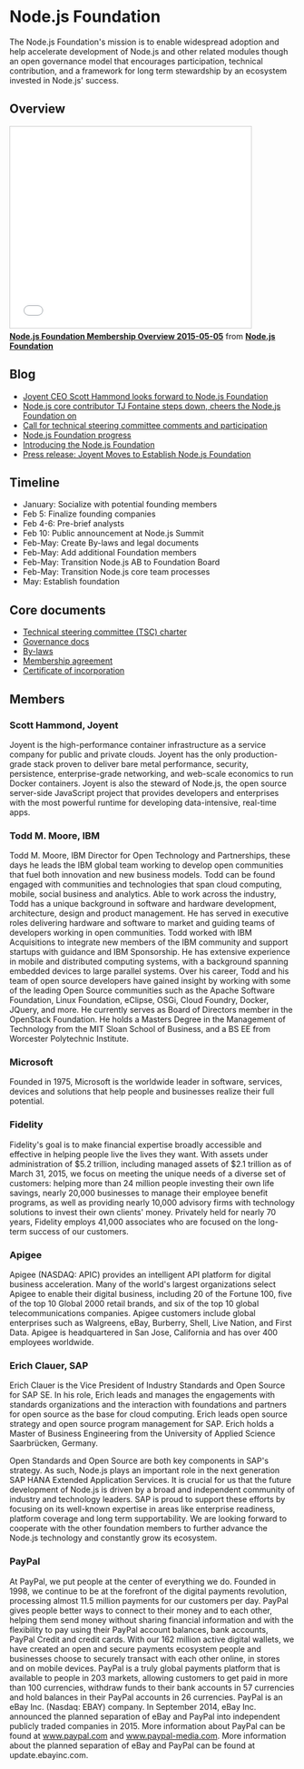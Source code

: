 # Node.js Foundation

The Node.js Foundation's mission is to enable widespread adoption and help accelerate development of Node.js and other related modules though an open governance model that encourages participation, technical contribution, and a framework for long term stewardship by an ecosystem invested in Node.js' success.

## Overview

<iframe src="//www.slideshare.net/slideshow/embed_code/key/gmABh2vHJx5OcI" width="425" height="355" frameborder="0" marginwidth="0" marginheight="0" scrolling="no" style="border:1px solid #CCC; border-width:1px; margin-bottom:5px; max-width: 100%;" allowfullscreen></iframe>
<div style="margin-bottom:5px"><strong><a href="//www.slideshare.net/NodejsFoundation/node-foundation-membership-overview-20150505" title="Node.js Foundation Membership Overview 20150505" target="_blank">Node.js Foundation Membership Overview 2015-05-05</a></strong> from <strong><a href="//www.slideshare.net/NodejsFoundation" target="_blank">Node.js Foundation</a></strong></div>

## Blog

- [Joyent CEO Scott Hammond looks forward to Node.js Foundation](https://www.joyent.com/blog/transitions)
- [Node.js core contributor TJ Fontaine steps down, cheers the Node.js Foundation on](http://blog.nodejs.org/2015/05/08/next-chapter/)
- [Call for technical steering committee comments and participation](https://medium.com/node-js-javascript/help-us-reconcile-node-js-and-io-js-c060a9ec1bd4)
- [Node.js Foundation progress](https://developer.ibm.com/opentech/2015/03/25/making-progress-node-js-foundation/)
- [Introducing the Node.js Foundation](https://www.joyent.com/blog/introducing-the-nodejs-foundation)
- [Press release: Joyent Moves to Establish Node.js Foundation](https://www.joyent.com/about/press/joyent-moves-to-establish-nodejs-foundation)

## Timeline

- January: Socialize with potential founding members
- Feb 5: Finalize founding companies
- Feb 4-6: Pre-brief analysts
- Feb 10: Public announcement at Node.js Summit
- Feb-May: Create By-laws and legal documents
- Feb-May: Add additional Foundation members
- Feb-May: Transition Node.js AB to Foundation Board
- Feb-May: Transition Node.js core team processes
- May: Establish foundation

## Core documents

- [Technical steering committee (TSC) charter](https://github.com/joyent/nodejs-advisory-board/blob/master/governance-proposal/TSC-Charter-Draft.md)
- [Governance docs](https://github.com/joyent/nodejs-advisory-board/tree/master/governance-proposal)
- [By-laws](http://f.cl.ly/items/2R3W2h3M343O2Y101808/nodejs-foundation-bylaws-draft-2015-may05.pdf)
- [Membership agreement](http://f.cl.ly/items/0N1m3x0I3S2L203M1h1r/nodejs-foundation-membership-agreement-2015-march-04.pdf)
- [Certificate of incorporation](http://f.cl.ly/items/2b1b1o0v1e1u2i1L2w1a/nodejs-foundation-certificate-of-incorporation-2014-august-01.pdf)

## Members

### Scott Hammond, Joyent

Joyent is the high-performance container infrastructure as a service company for public and private clouds. Joyent has the only production-grade stack proven to deliver bare metal performance, security, persistence, enterprise-grade networking, and web-scale economics to run Docker containers. Joyent is also the steward of Node.js, the open source server-side JavaScript project that provides developers and enterprises with the most powerful runtime for developing data-intensive, real-time apps.

### Todd M. Moore, IBM

Todd M. Moore, IBM Director for Open Technology and Partnerships, these days he leads the IBM global team working to develop open communities that fuel both innovation and new business models. Todd can be found engaged with communities and technologies that span cloud computing, mobile, social business and analytics. Able to work across the industry, Todd has a unique background in software and hardware development, architecture, design and product management. He has served in executive roles delivering hardware and software to market and guiding teams of developers working in open communities. Todd worked with IBM Acquisitions to integrate new members of the IBM community and support startups with guidance and IBM Sponsorship. He has extensive experience in mobile and distributed computing systems, with a background spanning embedded devices to large parallel systems. Over his career, Todd and his team of open source developers have gained insight by working with some of the leading Open Source communities such as the Apache Software Foundation, Linux Foundation, eClipse, OSGi, Cloud Foundry, Docker, JQuery, and more. He currently serves as Board of Directors member in the OpenStack Foundation. He holds a Masters Degree in the Management of Technology from the MIT Sloan School of Business, and a BS EE from Worcester Polytechnic Institute.

### Microsoft

Founded in 1975, Microsoft is the worldwide leader in software, services, devices and solutions that help people and businesses realize their full potential.

### Fidelity

Fidelity's goal is to make financial expertise broadly accessible and effective in helping people live the lives they want. With assets under administration of $5.2 trillion, including managed assets of $2.1 trillion as of March 31, 2015, we focus on meeting the unique needs of a diverse set of customers: helping more than 24 million people investing their own life savings, nearly 20,000 businesses to manage their employee benefit programs, as well as providing nearly 10,000 advisory firms with technology solutions to invest their own clients' money. Privately held for nearly 70 years, Fidelity employs 41,000 associates who are focused on the long-term success of our customers.

### Apigee

Apigee (NASDAQ: APIC) provides an intelligent API platform for digital business acceleration. Many of the world's largest organizations select Apigee to enable their digital business, including 20 of the Fortune 100, five of the top 10 Global 2000 retail brands, and six of the top 10 global telecommunications companies. Apigee customers include global enterprises such as Walgreens, eBay, Burberry, Shell, Live Nation, and First Data. Apigee is headquartered in San Jose, California and has over 400 employees worldwide.

### Erich Clauer, SAP

Erich Clauer is the Vice President of Industry Standards and Open Source for SAP SE. In his role, Erich leads and manages the engagements with standards organizations and the interaction with foundations and partners for open source as the base for cloud computing. Erich leads open source strategy and open source program management for SAP. Erich holds a Master of Business Engineering from the University of Applied Science Saarbrücken, Germany.

Open Standards and Open Source are both key components in SAP's strategy. As such, Node.js plays an important role in the next generation SAP HANA Extended Application Services. It is crucial for us that the future development of Node.js is driven by a broad and independent community of industry and technology leaders. SAP is proud to support these efforts by focusing on its well-known expertise in areas like enterprise readiness, platform coverage and long term supportability. We are looking forward to cooperate with the other foundation members to further advance the Node.js technology and constantly grow its ecosystem.

### PayPal

At PayPal, we put people at the center of everything we do. Founded in 1998, we continue to be at the forefront of the digital payments revolution, processing almost 11.5 million payments for our customers per day. PayPal gives people better ways to connect to their money and to each other, helping them send money without sharing financial information and with the flexibility to pay using their PayPal account balances, bank accounts, PayPal Credit and credit cards. With our 162 million active digital wallets, we have created an open and secure payments ecosystem people and businesses choose to securely transact with each other online, in stores and on mobile devices. PayPal is a truly global payments platform that is available to people in 203 markets, allowing customers to get paid in more than 100 currencies, withdraw funds to their bank accounts in 57 currencies and hold balances in their PayPal accounts in 26 currencies. PayPal is an eBay Inc. (Nasdaq: EBAY) company. In September 2014, eBay Inc. announced the planned separation of eBay and PayPal into independent publicly traded companies in 2015. More information about PayPal can be found at www.paypal.com and www.paypal-media.com. More information about the planned separation of eBay and PayPal can be found at update.ebayinc.com.
